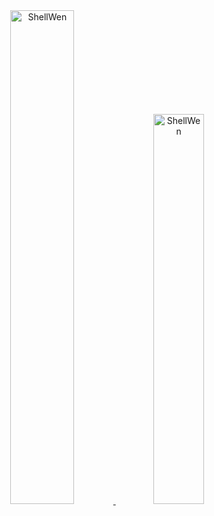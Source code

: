 <div align="center" style="display: inline;">
      <a href="https://github.com/ShellWen" target="_blank">
        <img
          src="https://github-readme-stats.vercel.app/api?username=Zilanlann&show_icons=true&locale=en&theme=radical&hide_border=true"
          alt="ShellWen"
          width="45%"
        />
      </a>
      <a href="https://github.com/ShellWen" target="_blank">
        <img
          src="https://github-readme-stats.vercel.app/api/top-langs?username=Zilanlann&show_icons=true&locale=en&layout=compact&theme=radical&hide_border=true"
          alt="ShellWen"
          width="40%"
        />
      </a>
</div>
